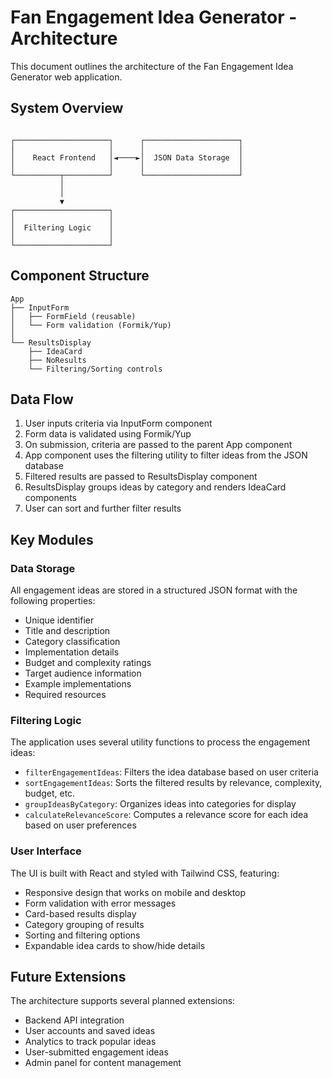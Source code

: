 # Fan Engagement Idea Generator - Architecture

This document outlines the architecture of the Fan Engagement Idea Generator web application.

## System Overview

```
                                                             
┌─────────────────────┐      ┌─────────────────────┐        
│                     │      │                     │        
│    React Frontend   │◄────►│  JSON Data Storage  │        
│                     │      │                     │        
└──────────┬──────────┘      └─────────────────────┘        
           │                                                
           │                                                
           ▼                                                
┌─────────────────────┐                                     
│                     │                                     
│  Filtering Logic    │                                     
│                     │                                     
└─────────────────────┘                                     
```

## Component Structure

```
App
├── InputForm
│   ├── FormField (reusable)
│   └── Form validation (Formik/Yup)
│
└── ResultsDisplay
    ├── IdeaCard
    ├── NoResults
    └── Filtering/Sorting controls
```

## Data Flow

1. User inputs criteria via InputForm component
2. Form data is validated using Formik/Yup
3. On submission, criteria are passed to the parent App component
4. App component uses the filtering utility to filter ideas from the JSON database
5. Filtered results are passed to ResultsDisplay component
6. ResultsDisplay groups ideas by category and renders IdeaCard components
7. User can sort and further filter results

## Key Modules

### Data Storage

All engagement ideas are stored in a structured JSON format with the following properties:
- Unique identifier
- Title and description
- Category classification
- Implementation details
- Budget and complexity ratings
- Target audience information
- Example implementations
- Required resources

### Filtering Logic

The application uses several utility functions to process the engagement ideas:
- `filterEngagementIdeas`: Filters the idea database based on user criteria
- `sortEngagementIdeas`: Sorts the filtered results by relevance, complexity, budget, etc.
- `groupIdeasByCategory`: Organizes ideas into categories for display
- `calculateRelevanceScore`: Computes a relevance score for each idea based on user preferences

### User Interface

The UI is built with React and styled with Tailwind CSS, featuring:
- Responsive design that works on mobile and desktop
- Form validation with error messages
- Card-based results display
- Category grouping of results
- Sorting and filtering options
- Expandable idea cards to show/hide details

## Future Extensions

The architecture supports several planned extensions:
- Backend API integration
- User accounts and saved ideas
- Analytics to track popular ideas
- User-submitted engagement ideas
- Admin panel for content management